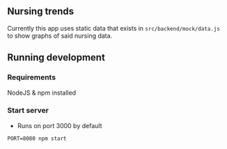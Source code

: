 ## Nursing trends
Currently this app uses static data that exists in `src/backend/mock/data.js` to show graphs of said nursing data.

## Running development
### Requirements
NodeJS & npm installed

### Start server
- Runs on port 3000 by default
```
PORT=8080 npm start
```
